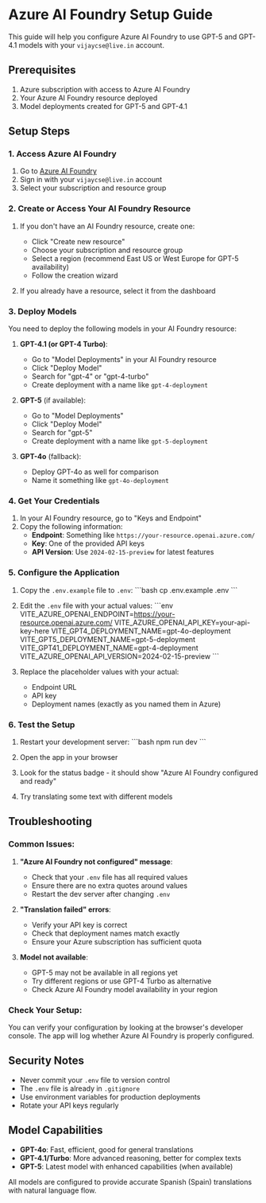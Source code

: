 # Azure AI Foundry Setup Guide

This guide will help you configure Azure AI Foundry to use GPT-5 and GPT-4.1 models with your `vijaycse@live.in` account.

## Prerequisites

1. Azure subscription with access to Azure AI Foundry
2. Your Azure AI Foundry resource deployed
3. Model deployments created for GPT-5 and GPT-4.1

## Setup Steps

### 1. Access Azure AI Foundry

1. Go to [Azure AI Foundry](https://ai.azure.com/)
2. Sign in with your `vijaycse@live.in` account
3. Select your subscription and resource group

### 2. Create or Access Your AI Foundry Resource

1. If you don't have an AI Foundry resource, create one:
   - Click "Create new resource"
   - Choose your subscription and resource group
   - Select a region (recommend East US or West Europe for GPT-5 availability)
   - Follow the creation wizard

2. If you already have a resource, select it from the dashboard

### 3. Deploy Models

You need to deploy the following models in your AI Foundry resource:

1. **GPT-4.1 (or GPT-4 Turbo)**:
   - Go to "Model Deployments" in your AI Foundry resource
   - Click "Deploy Model"
   - Search for "gpt-4" or "gpt-4-turbo"
   - Create deployment with a name like `gpt-4-deployment`

2. **GPT-5** (if available):
   - Go to "Model Deployments"
   - Click "Deploy Model"
   - Search for "gpt-5"
   - Create deployment with a name like `gpt-5-deployment`

3. **GPT-4o** (fallback):
   - Deploy GPT-4o as well for comparison
   - Name it something like `gpt-4o-deployment`

### 4. Get Your Credentials

1. In your AI Foundry resource, go to "Keys and Endpoint"
2. Copy the following information:
   - **Endpoint**: Something like `https://your-resource.openai.azure.com/`
   - **Key**: One of the provided API keys
   - **API Version**: Use `2024-02-15-preview` for latest features

### 5. Configure the Application

1. Copy the `.env.example` file to `.env`:
   \`\`\`bash
   cp .env.example .env
   \`\`\`

2. Edit the `.env` file with your actual values:
   \`\`\`env
   VITE_AZURE_OPENAI_ENDPOINT=https://your-resource.openai.azure.com/
   VITE_AZURE_OPENAI_API_KEY=your-api-key-here
   VITE_GPT4_DEPLOYMENT_NAME=gpt-4o-deployment
   VITE_GPT5_DEPLOYMENT_NAME=gpt-5-deployment
   VITE_GPT41_DEPLOYMENT_NAME=gpt-4-deployment
   VITE_AZURE_OPENAI_API_VERSION=2024-02-15-preview
   \`\`\`

3. Replace the placeholder values with your actual:
   - Endpoint URL
   - API key
   - Deployment names (exactly as you named them in Azure)

### 6. Test the Setup

1. Restart your development server:
   \`\`\`bash
   npm run dev
   \`\`\`

2. Open the app in your browser
3. Look for the status badge - it should show "Azure AI Foundry configured and ready"
4. Try translating some text with different models

## Troubleshooting

### Common Issues:

1. **"Azure AI Foundry not configured" message**:
   - Check that your `.env` file has all required values
   - Ensure there are no extra quotes around values
   - Restart the dev server after changing `.env`

2. **"Translation failed" errors**:
   - Verify your API key is correct
   - Check that deployment names match exactly
   - Ensure your Azure subscription has sufficient quota

3. **Model not available**:
   - GPT-5 may not be available in all regions yet
   - Try different regions or use GPT-4 Turbo as alternative
   - Check Azure AI Foundry model availability in your region

### Check Your Setup:

You can verify your configuration by looking at the browser's developer console. The app will log whether Azure AI Foundry is properly configured.

## Security Notes

- Never commit your `.env` file to version control
- The `.env` file is already in `.gitignore`
- Use environment variables for production deployments
- Rotate your API keys regularly

## Model Capabilities

- **GPT-4o**: Fast, efficient, good for general translations
- **GPT-4.1/Turbo**: More advanced reasoning, better for complex texts
- **GPT-5**: Latest model with enhanced capabilities (when available)

All models are configured to provide accurate Spanish (Spain) translations with natural language flow.
